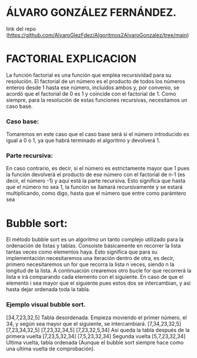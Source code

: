 # ÁLVARO GONZÁLEZ FERNÁNDEZ.
 link del repo (https://github.com/AlvaroGlezFdez/Algoritmos2AlvaroGonzalez/tree/main)
#  FACTORIAL EXPLICACION

La función factorial es una función que emplea recursividad para su resolución. El factorial de un número es el producto de todos los números enteros desde 1 hasta ese número, 
incluidos ambos y, por convenio, se acordó que el factorial de 0 es 1 y coincide con el factorial de 1. Como siempre, para la resolución de estas funciones recursivas, necesitamos un caso base.

### Caso base:

Tomaremos en este caso que el caso base será si el  número introducido es igual a 0 o 1, ya que habrá terminado el algoritmo y devolverá 1.

### Parte recursiva:

 En caso contrario, es decir,  si el número es estrictamente mayor que 1 pues la función devolverá el producto de ese número con el factorial de n-1 (es decir, el número -1) y aquí está la parte recursiva.
Esto significa que hasta que el número no sea 1, la función se llamará recursivamente y se estará multiplicando, como digo, hasta que el número que entre como parámtero sea 




# Bubble sort:

El método bubble sort es un algoritmo un tanto complejo utilizado para la ordenación de listas y tablas.  Consoiste básicamente en recorrer la lista tantas veces como elementos haya.
Esto significa que para su implementación necesitaremos una iteración dentro de otra, es decir, primero necesitaremos un for que recorra la lista n veces, siendo n la longitud 
de la lista. A continuación crearemos otro bucle for que recorrerá la lista e irá comparando cada elemento con el siguiente. En caso de que el elemento i sea mayor que el siguiente
pues estos dos se intercambian, y así hasta dejar ordenada toda la tabla.
### Ejemplo visual bubble sort.


 [34,7,23,32,5] Tabla desordenada. Empieza moviendo el primer número, el 34, y según sea mayor que el siguiente, se intercambiará.
 [7,34,23,32,5] 
 [7,23,34,32,5]
 [7,23,32,34,5]
 [7,23,32,5,34]  Así queda la tabla después de la primera vuelta
 [7,23,5,32,34] 
 [7,5,23,32,34] Segunda vuelta
 [5,7,23,32,34] Ultima vuelta, tabla ordenada (Aunque el bubble sort siempre hace como una ultima vuelta de comprobación).
